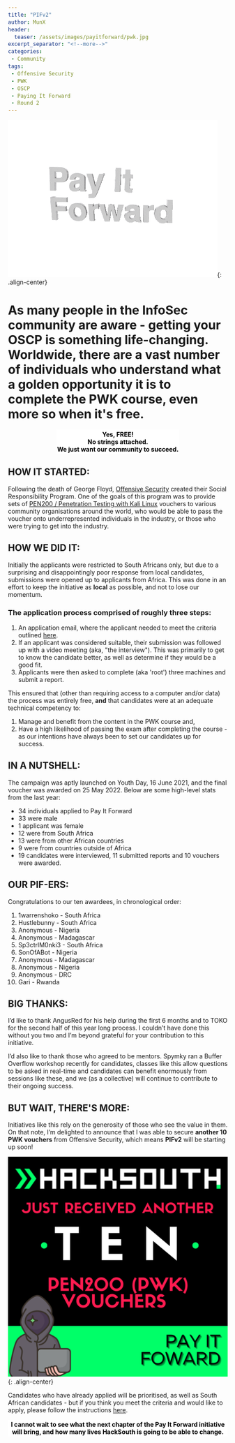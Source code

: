 ```yaml
---
title: "PIFv2"
author: MunX
header:
  teaser: /assets/images/payitforward/pwk.jpg
excerpt_separator: "<!--more-->"
categories:
 - Community
tags:
 - Offensive Security
 - PWK
 - OSCP
 - Paying It Forward
 - Round 2
---
```


![Pay it forward](/assets/images/payitforward/pif.gif){: .align-center}

# As many people in the InfoSec community are aware - getting your OSCP is something life-changing. <br/> Worldwide, there are a vast number of individuals who understand what a golden opportunity it is to complete the PWK course, even more so when it's free. 
 <p style="text-align: center;"><strong><span style="background-color: white; color: black;padding: 2px; display: inline-block">Yes, FREE! <br/> No strings attached. <br/> We just want our community to succeed. </span></strong>
  </p>

## HOW IT STARTED:
 Following the death of George Floyd, [Offensive Security](https://www.offensive-security.com) created their Social Responsibility Program. One of the goals of this program was to provide sets of [PEN200 / Penetration Testing with Kali Linux](https://www.offensive-security.com/pwk-oscp/) vouchers to various community organisations around the world, who would be able to pass the voucher onto underrepresented individuals in the industry, or those who were trying to get into the industry. 

## HOW WE DID IT:
Initially the applicants were restricted to South Africans only, but due to a surprising and disappointingly poor response from local candidates, submissions were opened up to applicants from Africa. This was done in an effort to keep the initiative as **local** as possible, and not to lose our momentum. 

### The application process comprised of roughly three steps:

1. An application email, where the applicant needed to meet the criteria outlined [here](https://hacksouth.africa/community/Pay-It-Forward).
2. If an applicant was considered suitable, their submission was followed up with a video meeting (aka, "the interview"). This was primarily to get to know the candidate better, as well as determine if they would be a good fit. 
3. Applicants were then asked to complete (aka 'root') three machines and submit a report. 

This ensured that (other than requiring access to a computer and/or data) the process was entirely free, **and** that candidates were at an adequate technical competency to:

1. Manage and benefit from the content in the PWK course and,
2. Have a high likelihood of passing the exam after completing the course - as our intentions have always been to set our candidates up for success. 

## IN A NUTSHELL:
The campaign was aptly launched on Youth Day, 16 June 2021, and the final voucher was awarded on 25 May 2022. Below are some high-level stats from the last year:

* 34 individuals applied to Pay It Forward
* 33 were male
* 1 applicant was female 
* 12 were from South Africa 
* 13 were from other African countries 
* 9 were from countries outside of Africa 
* 19 candidates were interviewed, 11 submitted reports and 10 vouchers were awarded. 

## OUR PIF-ERS:
Congratulations to our ten awardees, in chronological order:

1. 1warrenshoko - South Africa
2. Hustlebunny - South Africa
3. Anonymous - Nigeria
4. Anonymous - Madagascar
5. Sp3ctrlM0nki3 - South Africa
6. SonOfABot - Nigeria
7. Anonymous - Madagascar
8. Anonymous - Nigeria
9. Anonymous - DRC
10. Gari - Rwanda


## BIG THANKS:
I’d like to thank AngusRed for his help during the first 6 months and to TOKO for the second half of this year long process. I couldn’t have done this without you two and I’m beyond grateful for your contribution to this initiative. 

I’d also like to thank those who agreed to be mentors. Spymky ran a Buffer Overflow workshop recently for candidates, classes like this allow questions to be asked in real-time and candidates can benefit enormously from sessions like these, and we (as a collective) will continue to contribute to their ongoing success. 

## BUT WAIT, THERE'S MORE:
Initiatives like this rely on the generosity of those who see the value in them. On that note, I’m delighted to announce that I was able to secure **another 10 PWK vouchers** from Offensive Security, which means **PIFv2** will be starting up soon! 

![Pay it forward!](/assets/images/payitforward/41DA3E0C-2AD1-4194-ADE1-3512AF29BFCF.PNG){: .align-center}

Candidates who have already applied will be prioritised, as well as South African candidates - but if you think you meet the criteria and would like to apply, please follow the instructions [here](https://hacksouth.africa/community/Pay-It-Forward/).


<p style="text-align: center;"><strong><span style="background-color: white; color: black;padding: 2px; display: inline-block">I cannot wait to see what the next chapter of the Pay It Forward initiative will bring, and how many lives HackSouth is going to be able to change. </span></strong>
